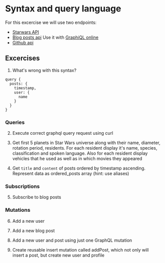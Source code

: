 # Syntax and query language

For this excercise we will use two endpoints: 

- [Starwars API](https://graphql-bootcamp-swapi.herokuapp.com/)
- [Blog posts api](https://graphql-workshop-react.herokuapp.com/v1/graphql) Use it with [GraphiQL online](https://graphiql-online.com/graphiql)
- [Github api](https://developer.github.com/v4/explorer/)

## Excercises

1. What's wrong with this syntax?
```
query {
  posts: {
    timestamp,
    user: {
      name
    }
  }
}
```

### Queries

2. Execute correct graphql query request using curl

3. Get first 5 planets in Star Wars universe along with their name, diameter, rotation period, residents. For each resident display it's name, species, classification and spoken language. Also for each resident display vehicles that he used as well as in which movies they appeared

4. Get `title` and `content` of posts ordered by timestamp ascending. Represent data as ordered_posts array (hint: use aliases)

### Subscriptions

5. Subscribe to blog posts

### Mutations

6. Add a new user

7. Add a new blog post

8. Add a new user and post using just one GraphQL mutation

9. Create reusable insert mutation called addPost, which not only will insert a post, but create new user and profile


